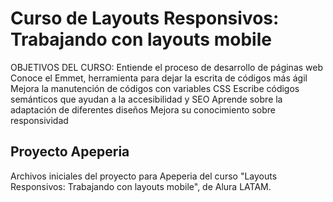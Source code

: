 # Curso de Layouts Responsivos: Trabajando con layouts mobile

OBJETIVOS DEL CURSO:
Entiende el proceso de desarrollo de páginas web
Conoce el Emmet, herramienta para dejar la escrita de códigos más ágil
Mejora la manutención de códigos con variables CSS
Escribe códigos semánticos que ayudan a la accesibilidad y SEO
Aprende sobre la adaptación de diferentes diseños
Mejora su conocimiento sobre responsividad

## Proyecto Apeperia

Archivos iniciales del proyecto para Apeperia del curso "Layouts Responsivos: Trabajando con layouts mobile", de Alura LATAM.
